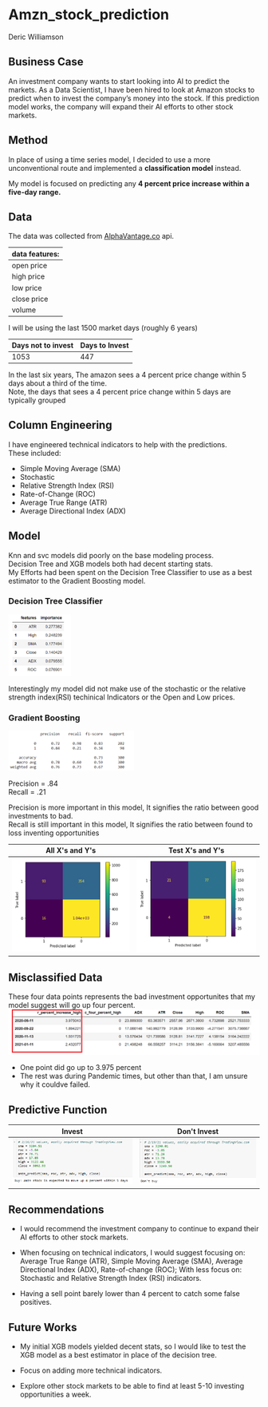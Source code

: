 # Amzn_stock_prediction
 Deric Williamson

## Business Case
An investment company wants to start looking into AI to predict the markets.  As a Data Scientist, I have been hired to look at Amazon stocks to predict when to invest the company’s money into the stock. If this prediction model works, the company will expand their AI efforts to other stock markets.


## Method
In place of using a time series model, I decided to use a more unconventional route and implemented a **classification model** instead. 

My model is focused on predicting any **4 percent price increase within a five-day range.**


## Data 
The data was collected from [AlphaVantage.co](https://www.alphavantage.co/) api. 

|data features:|
|--------------|
|  open price  |
|  high price  |
|  low price   |
|  close price |
|  volume      |

I will be using the last 1500 market days (roughly 6 years)  


|   Days not to invest| Days to Invest |
|---------------------|----------------|
|   1053              |        447     | 
   
In the last six years, The amazon sees a 4 percent price change within 5 days about a third of the time.  
Note, the days that sees a 4 percent price change within 5 days are typically grouped  


## Column Engineering
I have engineered technical indicators to help with the predictions.  
These included: 
* Simple Moving Average (SMA)
* Stochastic
* Relative Strength Index (RSI)
* Rate-of-Change (ROC)
* Average True Range (ATR)
* Average Directional Index (ADX)


## Model
Knn and svc models did poorly on the base modeling process.  
Decision Tree and XGB models both had decent starting stats.  
My Efforts had been spent on the Decision Tree Classifier to use as a best estimator to the Gradient Boosting model.


### Decision Tree Classifier
<img src="/images/feature_importances.PNG" width = 25%/> 

Interestingly my model did not make use of the stochastic or the relative strength index(RSI) techinical Indicators or the Open and Low prices.


### Gradient Boosting
<img src="/images/classification_report.PNG" width = 50%/>  

Precision = .84  
Recall = .21  
  
Precision is more important in this model, It signifies the ratio between good investments to bad.  
Recall is still important in this model, It signifies the ratio between found to loss inventing opportunities  


|   All X's and Y's                                  |               Test X's and Y's                     |
|----------------------------------------------------| ---------------------------------------------------|
|<img src="/images/confusion_matrix_full.PNG"/>      |  <img src="/images/confusion_matrix_test.PNG"/>    | 





## Misclassified Data
These four data points represents the bad investment opportunites that my model suggest will go up four percent.
<img src="/images/false-positives.PNG" width = 100%/> 

* One point did go up to 3.975 percent
* The rest was during Pandemic times, but other than that, I am unsure why it couldve failed.

## Predictive Function
| Invest                                             |               Don't Invest                         |
|----------------------------------------------------| ---------------------------------------------------|
|<img src="/images/amzn_predict1.PNG"/>              |  <img src="/images/amzn_predict2.PNG"/>| 


## Recommendations
* I would recommend the investment company to continue to expand their AI efforts to other stock markets.

* When focusing on technical indicators, I would suggest focusing on:  Average True Range (ATR), Simple Moving Average (SMA), Average Directional Index (ADX), Rate-of-change (ROC);    With less focus on: Stochastic and Relative Strength Index (RSI) indicators.

* Having a sell point barely lower than 4 percent to catch some false positives. 


## Future Works
* My initial XGB models yielded decent stats, so I would like to test the XGB model as a best estimator in place of the decision tree.

* Focus on adding more technical indicators.

* Explore other stock markets to be able to find at least 5-10 investing opportunities a week.





